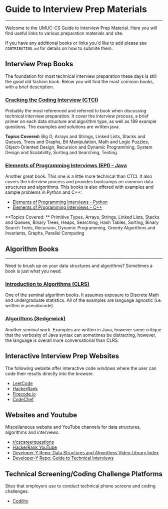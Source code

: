 # Guide to Interview Prep Materials
----
Welcome to the UMUC-CS Guide to Interview Prep Material. Here you will find useful links to various preparation materials and site. 

If you have any additional books or links you'd like to add please see `CONTRIBUTING.md` for details on how to submite them.

## Interview Prep Books

The foundation for most technical interview preparation these days is still the good old fashion book. Below you will find the most common books, with a brief description.

### [Cracking the Coding Interview (CTCI)](https://www.amazon.com/Cracking-Coding-Interview-Programming-Questions/dp/0984782850/ref=pd_lpo_sbs_14_img_0?_encoding=UTF8&psc=1&refRID=7CD3BJZ761GXYNGMMRQ5)

Probably the most referenced and referred to book when discussing technical interview preparation. It cover the interview process, a brief primer on each data structure and algorithm type, as well as 189 example questions. The examples and solutions are written java.

**Topics Covered:** Big O, Arrays and Strings, Linked Lists, Stacks and Queues, Trees and Graphs, Bit Manipulation, Math and Logic Puzzles, Object-Oriented Design, Recursion and Dynamic Programming, System Design and Scalability, Sorting and Searching, Testing.

### [Elements of Programming Interviews (EPI) - Java](https://www.amazon.com/Elements-Programming-Interviews-Java-Insiders/dp/1517671272/ref=pd_sim_14_3?_encoding=UTF8&psc=1&refRID=3EJWVCMJWTFCZJ170WZF)

Another great book. This one is a little more technical than CTCI. It also covers the interview process and provides bootcamps on common data structures and algorithms. This books is also offered with examples and sample problems in Python and C++:

* [Elements of Programming Interviews - Python](https://www.amazon.com/Elements-Programming-Interviews-Python-Insiders/dp/1537713949/ref=pd_sim_14_3?_encoding=UTF8&psc=1&refRID=65M0GZF961KX8Z5SER3T)
* [Elements of Programming Interviews - C++](https://www.amazon.com/Elements-Programming-Interviews-Insiders-Guide/dp/1479274836/ref=pd_sim_14_2?_encoding=UTF8&psc=1&refRID=56C3BJ5CTYGXFYVC4J3Y)

**Topics Covered: ** Primitive Types, Arrays, Strings, Linked Lists, Stacks and Queues, Binary Trees, Heaps, Searching, Hash Tables, Sorting, Binary Search Trees, Recursion, Dynamic Programming, Greedy Algorithms and Invariants, Graphs, Parallel Computing 

## Algorithm Books
---
Need to brush up on your data structures and algorithms? Sometimes a book is just what you need.

### [Introduction to Algorithms (CLRS)](https://www.amazon.com/Introduction-Algorithms-3rd-MIT-Press/dp/0262033844/ref=pd_sim_14_8?_encoding=UTF8&psc=1&refRID=DZSEDRD0W88XMQ32FQQ9)
One of the seminal algorithm books. It assumes exposure to Discrete Math and undergraduate statistics. All of the examples are language agnostic (i.e. written in pseudocode).

### [Algorithms (Sedgewick)](https://www.amazon.com/Algorithms-4th-Robert-Sedgewick/dp/032157351X/ref=pd_cp_14_3?_encoding=UTF8&psc=1&refRID=6JFBFWNS6RFG85VGWZZP)
Another seminal work. Examples are written in Java, however some critique that the verbosity of Java syntax can sometimes be distracting, however, the language is overall more conversational than CLRS.

## Interactive Interview Prep Websites
The following website offer interactive code windows where the user can code their results directly into the browser. 

* [LeetCode](https://leetcode.com/)
* [HackerRank](https://www.hackerrank.com/)
* [Firecode.io](https://www.firecode.io)
* [CodeChef](https://www.codechef.com/)

## Websites and Youtube
Miscellaneous website and YouTube channels for data structures, algorithms and interviews.

* [r/cscareerquestions](https://www.reddit.com/r/cscareerquestions/)
* [HackerRank YouTube](https://www.youtube.com/channel/UCOf7UPMHBjAavgD0Qw5q5ww/videos?sort=dd&shelf_id=0&view=0)
* [Developer-Y Repo: Data Structures and Algorithms Video Library Index](https://github.com/Developer-Y/cs-video-courses#data-structures-and-algorithms)
* [Developer-Y Repo: Guide to Technical Interviews](https://github.com/Developer-Y/technical-interviews)

## Technical Screening/Coding Challenge Platforms
Sites that employers use to conduct technical phone screens and coding challenges.

* [Codility](https://codility.com/)